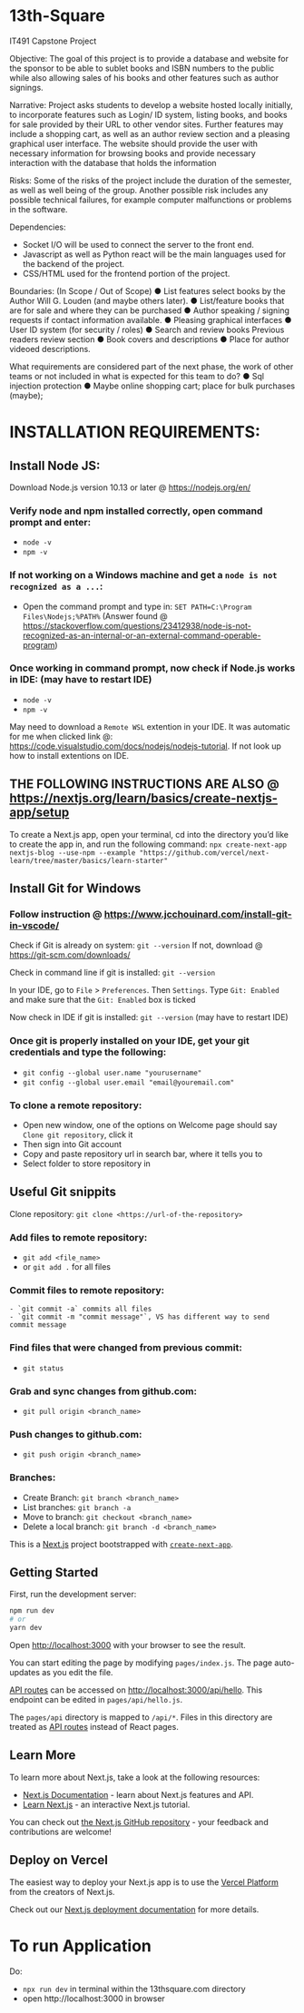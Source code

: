
# 13th-Square
IT491 Capstone Project

Objective:
The goal of this project is to provide a database and website for the sponsor to be able to sublet books and ISBN numbers to the public while also allowing sales of his books and other features such as author signings.

Narrative:
Project asks students to develop a website hosted locally initially, to incorporate features such as Login/ ID system, listing books, and books for sale provided by their URL to other vendor sites. Further features may include a shopping cart, as well as an author review section and a pleasing graphical user interface. The website should provide the user with necessary information for browsing books and provide necessary interaction with the database that holds the information 

Risks:
Some of the risks of the project include the duration of the semester, as well as well being of the group. Another possible risk includes any possible technical failures, for example computer malfunctions or problems in the software. 

Dependencies:
-	Socket I/O will be used to connect the server to the front end.
-	Javascript as well as Python react will be the main languages used for the backend of the project.
-	CSS/HTML used for the frontend portion of the project.

Boundaries: (In Scope / Out of Scope)
●	List features select books by the Author Will G. Louden (and maybe others later).
●	List/feature books that are for sale and where they can be purchased
●	Author speaking / signing requests if contact information available. 
●	Pleasing graphical interfaces 
●	User ID system (for security / roles)
●	Search and review books Previous readers review section 
●	Book covers and descriptions
●	Place for author videoed descriptions.

What requirements are considered part of the next phase, the work of other teams or not included in what is expected for this team to do?
●	Sql injection protection
●	Maybe online shopping cart; place for bulk purchases (maybe);

# INSTALLATION REQUIREMENTS:

## Install Node JS:
Download Node.js version 10.13 or later @ https://nodejs.org/en/

### Verify node and npm installed correctly, open command prompt and enter:
- `node -v`
- `npm -v`

### If not working on a Windows machine and get a `node is not recognized as a ...`: 
- Open the command prompt and type in:
`SET PATH=C:\Program Files\Nodejs;%PATH%`
 (Answer found @ https://stackoverflow.com/questions/23412938/node-is-not-recognized-as-an-internal-or-an-external-command-operable-program)

### Once working in command prompt, now check if Node.js works in IDE: (may have to restart IDE)
- `node -v`
- `npm -v`

May need to download a `Remote WSL` extention in your IDE. It was automatic for me when clicked link @: https://code.visualstudio.com/docs/nodejs/nodejs-tutorial.  If not look up how to install extentions on IDE.

## THE FOLLOWING INSTRUCTIONS ARE ALSO @ https://nextjs.org/learn/basics/create-nextjs-app/setup

To create a Next.js app, open your terminal, cd into the directory you’d like to create the app in, and run the following command:
`npx create-next-app nextjs-blog --use-npm --example "https://github.com/vercel/next-learn/tree/master/basics/learn-starter" `

## Install Git for Windows
### Follow instruction @ https://www.jcchouinard.com/install-git-in-vscode/

Check if Git is already on system: `git --version`
If not, download @ https://git-scm.com/downloads/

Check in command line if git is installed: `git --version`

In your IDE, go to `File` > `Preferences`. Then `Settings`. Type `Git: Enabled` and make sure that the `Git: Enabled` box is ticked

Now check in IDE if git is installed: `git --version` (may have to restart IDE)

### Once git is properly installed on your IDE, get your git credentials and type the following:
- `git config --global user.name "yourusername"`
- `git config --global user.email "email@youremail.com"`

### To clone a remote repository: 
- Open new window, one of the options on Welcome page should say `Clone git repository`, click it
- Then sign into Git account
- Copy and paste repository url in search bar, where it tells you to
- Select folder to store repository in

## Useful Git  snippits

Clone repository: `git clone <https://url-of-the-repository>` 

### Add files to remote repository:
- `git add <file_name>`
- or `git add .` for all files

### Commit files to remote repository:
	- `git commit -a` commits all files
	- `git commit -m "commit message"`, VS has different way to send commit message

### Find files that were changed from previous commit:
- `git status`

### Grab and sync changes from github.com:
- `git pull origin <branch_name>`

### Push changes to github.com:
- `git push origin <branch_name>`



### Branches:
- Create Branch: `git branch <branch_name>`
- List branches: `git branch -a`
- Move to branch: `git checkout <branch_name>`
- Delete a local branch: `git branch -d <branch_name>`


This is a [Next.js](https://nextjs.org/) project bootstrapped with [`create-next-app`](https://github.com/vercel/next.js/tree/canary/packages/create-next-app).

## Getting Started

First, run the development server:

```bash
npm run dev
# or
yarn dev
```

Open [http://localhost:3000](http://localhost:3000) with your browser to see the result.

You can start editing the page by modifying `pages/index.js`. The page auto-updates as you edit the file.

[API routes](https://nextjs.org/docs/api-routes/introduction) can be accessed on [http://localhost:3000/api/hello](http://localhost:3000/api/hello). This endpoint can be edited in `pages/api/hello.js`.

The `pages/api` directory is mapped to `/api/*`. Files in this directory are treated as [API routes](https://nextjs.org/docs/api-routes/introduction) instead of React pages.

## Learn More

To learn more about Next.js, take a look at the following resources:

- [Next.js Documentation](https://nextjs.org/docs) - learn about Next.js features and API.
- [Learn Next.js](https://nextjs.org/learn) - an interactive Next.js tutorial.

You can check out [the Next.js GitHub repository](https://github.com/vercel/next.js/) - your feedback and contributions are welcome!

## Deploy on Vercel

The easiest way to deploy your Next.js app is to use the [Vercel Platform](https://vercel.com/new?utm_medium=default-template&filter=next.js&utm_source=create-next-app&utm_campaign=create-next-app-readme) from the creators of Next.js.

Check out our [Next.js deployment documentation](https://nextjs.org/docs/deployment) for more details.


# To run Application

Do:
- `npx run dev` in terminal within the 13thsquare.com directory
- open http://localhost:3000 in browser